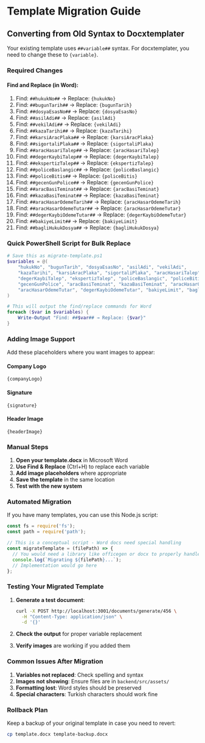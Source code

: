 # Template Migration Guide

## Converting from Old Syntax to Docxtemplater

Your existing template uses `##variable##` syntax. For docxtemplater, you need to change these to `{variable}`.

### Required Changes

#### Find and Replace (in Word):

1. Find: `##hukukNo##` → Replace: `{hukukNo}`
2. Find: `##bugunTarih##` → Replace: `{bugunTarih}`
3. Find: `##dosyaEsasNo##` → Replace: `{dosyaEsasNo}`
4. Find: `##asilAdi##` → Replace: `{asilAdi}`
5. Find: `##vekilAdi##` → Replace: `{vekilAdi}`
6. Find: `##kazaTarihi##` → Replace: `{kazaTarihi}`
7. Find: `##karsiAracPlaka##` → Replace: `{karsiAracPlaka}`
8. Find: `##sigortaliPlaka##` → Replace: `{sigortaliPlaka}`
9. Find: `##aracHasariTalep##` → Replace: `{aracHasariTalep}`
10. Find: `##degerKaybiTalep##` → Replace: `{degerKaybiTalep}`
11. Find: `##ekspertizTalep##` → Replace: `{ekspertizTalep}`
12. Find: `##policeBaslangic##` → Replace: `{policeBaslangic}`
13. Find: `##policeBitis##` → Replace: `{policeBitis}`
14. Find: `##gecenGunPolice##` → Replace: `{gecenGunPolice}`
15. Find: `##aracBasiTeminat##` → Replace: `{aracBasiTeminat}`
16. Find: `##kazaBasiTeminat##` → Replace: `{kazaBasiTeminat}`
17. Find: `##aracHasarOdemeTarih##` → Replace: `{aracHasarOdemeTarih}`
18. Find: `##aracHasarOdemeTutar##` → Replace: `{aracHasarOdemeTutar}`
19. Find: `##degerKaybiOdemeTutar##` → Replace: `{degerKaybiOdemeTutar}`
20. Find: `##bakiyeLimit##` → Replace: `{bakiyeLimit}`
21. Find: `##bagliHukukDosya##` → Replace: `{bagliHukukDosya}`

### Quick PowerShell Script for Bulk Replace

```powershell
# Save this as migrate-template.ps1
$variables = @(
    "hukukNo", "bugunTarih", "dosyaEsasNo", "asilAdi", "vekilAdi",
    "kazaTarihi", "karsiAracPlaka", "sigortaliPlaka", "aracHasariTalep",
    "degerKaybiTalep", "ekspertizTalep", "policeBaslangic", "policeBitis",
    "gecenGunPolice", "aracBasiTeminat", "kazaBasiTeminat", "aracHasarOdemeTarih",
    "aracHasarOdemeTutar", "degerKaybiOdemeTutar", "bakiyeLimit", "bagliHukukDosya"
)

# This will output the find/replace commands for Word
foreach ($var in $variables) {
    Write-Output "Find: ##$var## → Replace: {$var}"
}
```

### Adding Image Support

Add these placeholders where you want images to appear:

#### Company Logo

```
{companyLogo}
```

#### Signature

```
{signature}
```

#### Header Image

```
{headerImage}
```

### Manual Steps

1. **Open your template.docx** in Microsoft Word
2. **Use Find & Replace** (Ctrl+H) to replace each variable
3. **Add image placeholders** where appropriate
4. **Save the template** in the same location
5. **Test with the new system**

### Automated Migration

If you have many templates, you can use this Node.js script:

```javascript
const fs = require('fs');
const path = require('path');

// This is a conceptual script - Word docs need special handling
const migrateTemplate = (filePath) => {
  // You would need a library like officegen or docx to properly handle .docx files
  console.log(`Migrating ${filePath}...`);
  // Implementation would go here
};
```

### Testing Your Migrated Template

1. **Generate a test document**:

   ```bash
   curl -X POST http://localhost:3001/documents/generate/456 \
     -H "Content-Type: application/json" \
     -d '{}'
   ```

2. **Check the output** for proper variable replacement

3. **Verify images** are working if you added them

### Common Issues After Migration

1. **Variables not replaced**: Check spelling and syntax
2. **Images not showing**: Ensure files are in `backend/src/assets/`
3. **Formatting lost**: Word styles should be preserved
4. **Special characters**: Turkish characters should work fine

### Rollback Plan

Keep a backup of your original template in case you need to revert:

```bash
cp template.docx template-backup.docx
```
